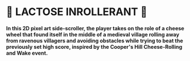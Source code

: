 # :cheese: LACTOSE INROLLERANT :cheese:

#### In this 2D pixel art side-scroller, the player takes on the role of a cheese wheel that found itself in the middle of a medieval village rolling away from ravenous villagers and avoiding obstacles while trying to beat the previously set high score, inspired by the Cooper's Hill Cheese-Rolling and Wake event.
